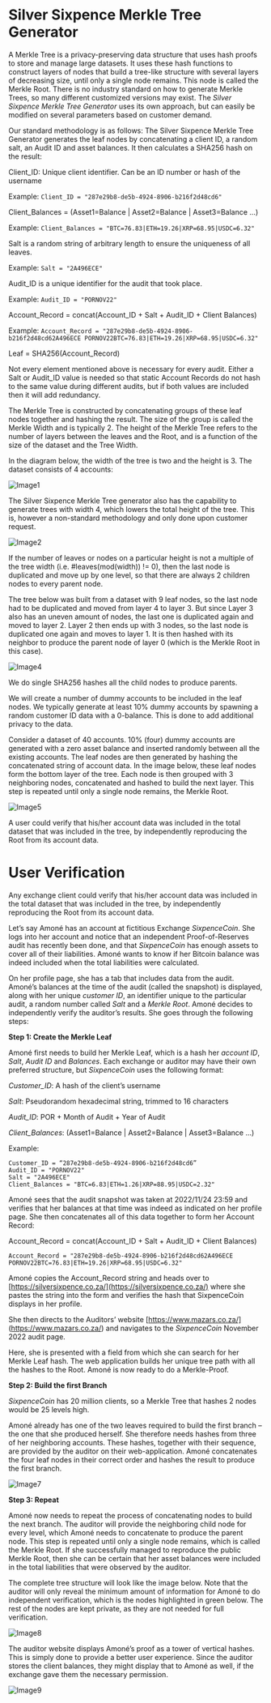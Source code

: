# Silver Sixpence Merkle Tree Generator

A Merkle Tree is a privacy-preserving data structure that uses hash proofs to store and manage large datasets. 
It uses these hash functions to construct layers of nodes that build a tree-like structure with several layers of decreasing size, until only a single node remains. This node is called the Merkle Root.
There is no industry standard on how to generate Merkle Trees, so many different customized versions may exist. 
The *Silver Sixpence Merkle Tree Generator* uses its own approach, but can easily be modified on several parameters based on customer demand. 

Our standard methodology is as follows:
The Silver Sixpence Merkle Tree Generator generates the leaf nodes by concatenating a client ID, a random salt, an Audit ID and asset balances. It then calculates a SHA256 hash on the result:

Client_ID: Unique client identifier. Can be an ID number or hash of the username

Example: ```Client_ID = "287e29b8-de5b-4924-8906-b216f2d48cd6"```

Client_Balances = (Asset1=Balance | Asset2=Balance | Asset3=Balance ...)

Example: ```Client_Balances = "BTC=76.83|ETH=19.26|XRP=68.95|USDC=6.32"```

Salt is a random string of arbitrary length to ensure the uniqueness of all leaves.

Example: ```Salt = "2A496ECE"```

Audit_ID is a unique identifier for the audit that took place.

Example: ```Audit_ID = "PORNOV22"```

Account_Record = concat(Account_ID + Salt + Audit_ID + Client Balances)

Example: ```Account_Record = "287e29b8-de5b-4924-8906-b216f2d48cd62A496ECE PORNOV22BTC=76.83|ETH=19.26|XRP=68.95|USDC=6.32"```

Leaf = SHA256(Account_Record)


Not every element mentioned above is necessary for every audit. Either a Salt or Audit_ID value is needed so that static Account Records do not hash to the same value during different audits, but if both values are included then it will add redundancy.

The Merkle Tree is constructed by concatenating groups of these leaf nodes together and hashing the result. The size of the group is called the Merkle Width and is typically 2. The height of the Merkle Tree refers to the number of layers between the leaves and the Root, and is a function of the size of the dataset and the Tree Width.

In the diagram below, the width of the tree is two and the height is 3. The dataset consists of 4 accounts:


![Image1](https://github.com/silversixpence-crypto/merkletree-verify/blob/main/images/1_4leafTree.png)



The Silver Sixpence Merkle Tree generator also has the capability to generate trees with width 4, which lowers the total height of the tree. This is, however a non-standard methodology and only done upon customer request. 

![Image2](https://github.com/silversixpence-crypto/merkletree-verify/blob/main/images/10_width2wifth4comparison.png)

If the number of leaves or nodes on a particular height is not a multiple of the tree width (i.e. #leaves(mod(width)) != 0), then the last node is duplicated and move up by one level, so that there are always 2 children nodes to every parent node.

The tree below was built from a dataset with 9 leaf nodes, so the last node had to be duplicated and moved from layer 4 to layer 3. But since Layer 3 also has an uneven amount of nodes, the last one is duplicated again and moved to layer 2. Layer 2 then ends up with 3 nodes, so the last node is duplicated one again and moves to layer 1. It is then hashed with its neighbor to produce the parent node of layer 0 (which is the Merkle Root in this case).



![Image4](https://github.com/silversixpence-crypto/merkletree-verify/blob/main/images/11_9leafsTree.png)


We do single SHA256 hashes all the child nodes to produce parents.

We will create a number of dummy accounts to be included in the leaf nodes. We typically generate at least 10% dummy accounts by spawning a random customer ID data with a 0-balance. This is done to add additional privacy to the data.

Consider a dataset of 40 accounts. 10% (four) dummy accounts are generated with a zero asset balance and inserted randomly between all the existing accounts. The leaf nodes are then generated by hashing the concatenated string of account data. In the image below, these leaf nodes form the bottom layer of the tree. 
Each node is then grouped with 3 neighboring nodes, concatenated and hashed to build the next layer. This step is repeated until only a single node remains, the Merkle Root.


![Image5](https://github.com/silversixpence-crypto/merkletree-verify/blob/main/images/12_BigWidth2Tree.png)

A user could verify that his/her account data was included in the total dataset that was included in the tree, by independently reproducing the Root from its account data.


# User Verification

Any exchange client could verify that his/her account data was included in the total dataset that was included in the tree, by independently reproducing the Root from its account data.

Let’s say Amoné has an account at fictitious Exchange *SixpenceCoin*. She logs into her account and notice that an independent Proof-of-Reserves audit has recently been done, and that *SixpenceCoin* has enough assets to cover all of their liabilities. Amoné wants to know if her Bitcoin balance was indeed included when the total liabilities were calculated. 

On her profile page, she has a tab that includes data from the audit. Amoné’s balances at the time of the audit (called the snapshot) is displayed, along with her unique *customer ID*, an identifier unique to the particular audit, a random number called *Salt* and a *Merkle Root*. Amoné decides to independently verify the auditor’s results. 
She goes through the following steps:

**Step 1: Create the Merkle Leaf**

Amoné first needs to build her Merkle Leaf, which is a hash her *account ID*, *Salt*, *Audit ID* and *Balances*. Each exchange or auditor may have their own preferred structure, but *SixpenceCoin* uses the following format:

*Customer_ID*: A hash of the client’s username

*Salt*: Pseudorandom hexadecimal string, trimmed to 16 characters

*Audit_ID*: POR + Month of Audit + Year of Audit

*Client_Balances*: (Asset1=Balance | Asset2=Balance | Asset3=Balance ...)

Example:
```
Customer_ID = “287e29b8-de5b-4924-8906-b216f2d48cd6”
Audit_ID = "PORNOV22"
Salt = "2A496ECE"
Client_Balances = "BTC=6.83|ETH=1.26|XRP=88.95|USDC=2.32"
```


Amoné sees that the audit snapshot was taken at 2022/11/24 23:59 and verifies that her balances at that time was indeed as indicated on her profile page. She then concatenates all of this data together to form her Account Record:

Account_Record = concat(Account_ID + Salt + Audit_ID + Client Balances)

```
Account_Record = "287e29b8-de5b-4924-8906-b216f2d48cd62A496ECE PORNOV22BTC=76.83|ETH=19.26|XRP=68.95|USDC=6.32"
```

Amoné copies the Account_Record string and heads over to  [https://silversixpence.co.za/](https://silversixpence.co.za/) where she pastes the string into the form and verifies the hash that SixpenceCoin displays in her profile. 

She then directs to the Auditors’ website [https://www.mazars.co.za/] (https://www.mazars.co.za/) and navigates to the *SixpenceCoin* November 2022 audit page.

Here, she is presented with a  field from which she can search for her Merkle Leaf hash. The web application builds her unique tree path with all the hashes to the Root. Amoné is now ready to do a Merkle-Proof.

**Step 2: Build the first Branch**

*SixpenceCoin* has 20 million clients, so a Merkle Tree that hashes 2 nodes would be 25 levels high. 

Amoné already has one of the two leaves required to build the first branch – the one that she produced herself. She therefore needs hashes from three of her neighboring accounts. These hashes, together with their sequence, are provided by the auditor on their web-application. Amoné concatenates the four leaf nodes in their correct order and hashes the result to produce the first branch.


![Image7](https://github.com/silversixpence-crypto/merkletree-verify/blob/main/images/13_Node21Node22Tree.png)


**Step 3: Repeat**

Amoné now needs to repeat the process of concatenating nodes to build the next branch. The auditor will provide the neighboring child node for every level, which Amoné needs to concatenate to produce the parent node. This step is repeated until only a single node remains, which is called the Merkle Root. If she successfully managed to reproduce the public Merkle Root, then she can be certain that her asset balances were included in the total liabilities that were observed by the auditor.

The complete tree structure will look like the image below. Note that the auditor will only reveal the minimum amount of information for Amoné to do independent verification, which is the nodes highlighted in green below. The rest of the nodes are kept private, as they are not needed for full verification.


![Image8](https://github.com/silversixpence-crypto/merkletree-verify/blob/main/images/14_Width2MerkleProof.png)

The auditor website displays Amoné’s proof as a tower of vertical hashes. This is simply done to provide a better user experience. Since the auditor stores the client balances, they might display that to Amoné as well, if the exchange gave them the necessary permission.


![Image9](https://github.com/silversixpence-crypto/merkletree-verify/blob/main/images/15_exchangeFrontend.png)








